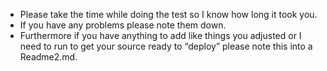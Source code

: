 * Please take the time while doing the test so I know how long it took you.
* If you have any problems please note them down. 
* Furthermore if you have anything to add like things you adjusted or I need to run to get your source ready to “deploy” please note this into a Readme2.md.
